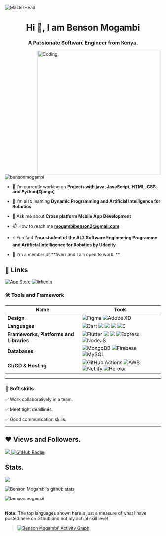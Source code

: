 
 ![MasterHead](https://blog.bit.ai/wp-content/uploads/2018/09/How-to-Embed-GitHub-Gists-in-Your-Documents-Blog-Banner.png)
<h1 align="center">Hi 👋, I am Benson Mogambi </h1>
<h3 align="center">A Passionate Software Engineer from Kenya.</h3> 
<img align= "right" alt="Coding" width="400" src="https://cdn.dribbble.com/users/1162077/screenshots/3848914/media/320984a9ca58b3c73274c9259ecf6de8.gif">

<p align="left"> <img src="https://komarev.com/ghpvc/?username=bensonmogambi&label=Profile%20views&color=0e75b6&style=flat" alt="bensonmogambi" /> </p>

- 🔭 I’m currently working on **Projects with java, JavaScript, HTML, CSS and Python[Django]**

- 🌱 I’m also learning **Dynamic Programming and Artificial Intelligence for Robotics**

- 💬 Ask me about **Cross platform Mobile App Development**

- 📫 How to reach me **mogambibenson2@gmail.com**

- ⚡ Fun fact **I'm a student of the ALX Software Engineering Programme and Artificial Intelligence for Robotics by Udacity**

- 🔭 I'm a member of **fiverr and I am open to work. **
 
 ## 🔗 Links
[![App Store](https://img.shields.io/badge/App_Store-0D96F6?style=for-the-badge&logo=app-store&logoColor=white)](https://developers.google.com/profile/u//dashboard)
[![linkedin](https://img.shields.io/badge/linkedin-0A66C2?style=for-the-badge&logo=linkedin&logoColor=white)](https://www.linkedin.com/in/https://www.linkedin.com/in/benson-mogambi-a5b201213)



### 🛠 Tools and Framework

Name | Tools
--- | --- 
**Design**  |  ![Figma](https://img.shields.io/badge/figma-%23F24E1E.svg?style=for-the-badge&logo=figma&logoColor=white) ![Adobe XD](https://img.shields.io/badge/Adobe%20XD-470137?style=for-the-badge&logo=Adobe%20XD&logoColor=#FF61F6)
**Languages**  |  ![Dart](https://img.shields.io/badge/dart-%230175C2.svg?style=for-the-badge&logo=dart&logoColor=white) <img src="https://img.shields.io/badge/JavaScript-323330?style=for-the-badge&logo=javascript&logoColor=F7DF1E" /> <img src="https://img.shields.io/badge/CSS3-1572B6?style=for-the-badge&logo=css3&logoColor=white" /> <img src="https://img.shields.io/badge/HTML5-E34F26?style=for-the-badge&logo=html5&logoColor=white" /> ![C](https://img.shields.io/badge/c-%2300599C.svg?style=for-the-badge&logo=c&logoColor=white)
**Frameworks, Platforms and Libraries** | ![Flutter](https://img.shields.io/badge/Flutter-%2302569B.svg?style=for-the-badge&logo=Flutter&logoColor=white) <img src="https://img.shields.io/badge/Bootstrap-563D7C?style=for-the-badge&logo=bootstrap&logoColor=white" /> <img src="https://img.shields.io/badge/React-20232A?style=for-the-badge&logo=react&logoColor=61DAFB" /> ![Express](https://img.shields.io/badge/Express-000?style=for-the-badge&logo=express&logoColor=white) ![NodeJS](https://img.shields.io/badge/node.js-6DA55F?style=for-the-badge&logo=node.js&logoColor=white)
**Databases**  | ![MongoDB](https://img.shields.io/badge/MongoDB-%234ea94b.svg?style=for-the-badge&logo=mongodb&logoColor=white) ![Firebase](https://img.shields.io/badge/firebase-%23039BE5.svg?style=for-the-badge&logo=firebase) ![MySQL](https://img.shields.io/badge/mysql-%2300f.svg?style=for-the-badge&logo=mysql&logoColor=white)
**CI/CD & Hosting**   | ![GitHub Actions](https://img.shields.io/badge/github%20actions-%232671E5.svg?style=for-the-badge&logo=githubactions&logoColor=white) ![AWS](https://img.shields.io/badge/AWS-%23FF9900.svg?style=for-the-badge&logo=amazon-aws&logoColor=white) ![Netlify](https://img.shields.io/badge/netlify-%23000000.svg?style=for-the-badge&logo=netlify&logoColor=#00C7B7) ![Heroku](https://img.shields.io/badge/heroku-%23430098.svg?style=for-the-badge&logo=heroku&logoColor=white)
</p> 

<hr>

### 👔 Soft skills

✅ Work collaboratively in a team.

✅ Meet tight deadlines.

✅ Good communication skills.

<hr>

## ❤ Views and Followers.

<a href="https://github.com/bensonmogambi/github-profile-views-counter">
    <img src="https://komarev.com/ghpvc/?username=bensonmogambi">
</a>
<a href="https://github.com/bensonmogambi?tab=followers"><img src="https://img.shields.io/github/followers/bensonmogambi?label=Followers&style=social" alt="GitHub Badge"></a>


 <br>
 
 
 ## Stats.
 <p><img align="center" src="https://github-readme-stats.vercel.app/api/top-langs/?username=bensonmogambi&layout=compact&theme=dark&hide_border=false" /></p>
<p><img align="center" src="https://github-readme-stats.vercel.app/api?username=bensonmogambi&show_icons=true&include_all_commits=true&count_private=true&layout=compact&theme=dark&hide_border=false&border_radius=2&hide=contribs" alt="Benson Mogambi's github stats" /></p>

<p><img align="center" src="https://github-readme-streak-stats.herokuapp.com/?user=bensonmogambi&theme=dark" alt="bensonmogambi" /></p>
<br/>
 <b>Note:</b> The top languages shown here is just a measure of what i have posted here on Github and not my actual skill level


> <a href="https://github.com/bensonmogambi/github-readme-activity-graph"><img alt="Benson Mogambi' Activity Graph" src="https://activity-graph.herokuapp.com/graph?username=bensonmogambi&bg_color=0D1117&color=5BCDEC&line=5BCDEC&point=FFFFFF&hide_border=true" /></a>

<br/>

<!---
bensonmogambi/bensonmogambi is a ✨ special ✨ repository because its `README.md` (this file) appears on your GitHub profile.
You can click the Preview link to take a look at your changes.
--->

